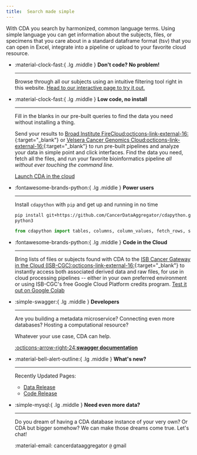 ```yaml
---
title:  Search made simple
---
```


<div class="center" markdown> <p>With CDA you search by harmonized, common language terms. Using simple language you can get information about the subjects, files, or specimens that you care about in a standard dataframe format (tsv) that you can open in Excel, integrate into a pipeline or upload to your favorite cloud resource.</p></div>


<div class="grid cards" markdown>

-   :material-clock-fast:{ .lg .middle } __Don't code? No problem!__

    ---

    Browse through all our subjects using an intuitive filtering tool right in this website. 
<a href="./interactive/" title="interactive search" class="md-button md-button">Head to our interactive page to try it out.
</a></p>

-   :material-clock-fast:{ .lg .middle } __Low code, no install__

    ---

    Fill in the blanks in our pre-built queries to find the data you need without installing a thing. <p>Send your results to [Broad Institute FireCloud:octicons-link-external-16:](https://datacommons.cancer.gov/analytical-resource/broad-institute-firecloud){:target="_blank"} or [Velsera Cancer Genomics Cloud:octicons-link-external-16:](https://www.cancergenomicscloud.org/){:target="_blank"} to run pre-built pipelines and analyze your data in simple point and click interfaces. Find the data you need, fetch all the files, and run your favorite bioinformatics pipeline *all without ever touching the command line.*<p>
<a href="https://colab.research.google.com/github/CancerDataAggregator/Community-Notebooks/blob/main/Tutorials/Welcome.ipynb" title="Try it now" class="md-button md-button">Launch CDA in the cloud
</a></p>

-   :fontawesome-brands-python:{ .lg .middle } __Power users__

    ---

    Install `cdapython` with `pip` and get up
    and running in no time

    ```bash
    pip install git+https://github.com/CancerDataAggregator/cdapython.git
    python3
    ```

    ```python
    from cdapython import tables, columns, column_values, fetch_rows, summary_counts
    ```

-   :fontawesome-brands-python:{ .lg .middle } __Code in the Cloud__

    ---

    Bring lists of files or subjects found with CDA to the [ISB Cancer Gateway in the Cloud (ISB-CGC):octicons-link-external-16:](https://isb-cgc.org/){:target="_blank"} to instantly access both associated derived data and raw files, for use in cloud processing pipelines -- either in your own preferred environment or using ISB-CGC's free Google Cloud Platform credits program.
    <a href="https://colab.research.google.com/github/CancerDataAggregator/Community-Notebooks/blob/main/Tutorials/005_isbcgc.ipynb" title="isbcgcusecase" class="md-button md-button">Test it out on Google Colab
</a></p>



-   :simple-swagger:{ .lg .middle } __Developers__

    ---

    Are you building a metadata microservice? Connecting even more databases? Hosting a computational resource? <p>Whatever your use case, CDA can help.

    [:octicons-arrow-right-24:**swagger documentation**](./documentation/developers/)

-   :material-bell-alert-outline:{ .lg .middle } __What's new?__

    ---

    Recently Updated Pages:

    - [Data Release](./release_notes/data_updates.md)
    - [Code Release](./release_notes/cdapython.md)

-   :simple-mysql:{ .lg .middle } __Need even more data?__

    ---

    Do you dream of having a CDA database instance of your very own? Or CDA but bigger somehow?
    We can make those dreams come true. Let's chat!

    :material-email: cancerdataaggregator `@` gmail

</div>

